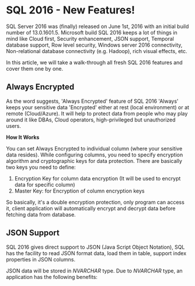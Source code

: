 # SQL 2016 - New Features!
SQL Server 2016 was (finally) released on June 1st, 2016 with an initial build number of 13.0.1601.5. Microsoft build SQL 2016 keeps a lot of things in mind like Cloud first, Security enhancement, JSON support, Temporal database support, Row level security, Windows server 2016 connectivity, Non-relational database connectivity (e.g. Hadoop), rich visual effects, etc.

In this article, we will take a walk-through all fresh SQL 2016 features and cover them one by one.

## Always Encrypted
As the word suggests, 'Always Encrypted' feature of SQL 2016 'Always' keeps your sensitive data 'Encrypted' either at rest (local environment) or at remote (Cloud/Azure). It will help to protect data from people who may play around it like DBAs, Cloud operators, high-privileged but unauthorized users.

**How It Works**

You can set Always Encrypted to individual column (where your sensitive data resides). While configuring columns, you need to specify encryption algorithm and cryptographic keys for data protection. There are basically two keys you need to define:
1. Encryption Key for column data encryption (It will be used to encrypt data for specific column)
2. Master Key: for Encryption of column encryption keys

So basically, it's a double encryption protection, only program can access it, client application will automatically encrypt and decrypt data before fetching data from database.

## JSON Support
SQL 2016 gives direct support to JSON (Java Script Object Notation), SQL has the facility to read JSON format data, load them in table, support index properties in JSON columns.

JSON data will be stored in *NVARCHAR* type. Due to *NVARCHAR* type, an application has the following benefits:
